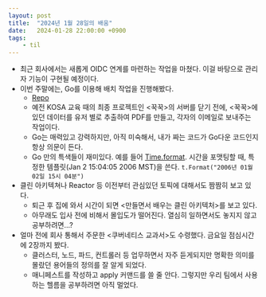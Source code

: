 ```yaml
---
layout: post
title:  "2024년 1월 28일의 배움"
date:   2024-01-28 22:00:00 +0900
tags:
    - til
---
```


- 최근 회사에서는 새롭게 OIDC 연계를 마련하는 작업을 마쳤다. 이걸 바탕으로 관리자 기능이 구현될 예정이다.
- 이번 주말에는, Go를 이용해 배치 작업을 진행해봤다.
  - [Repo](https://github.com/ggukgguk-kosa/ggukgguk-bye)
  - 예전 KOSA 교육 때의 최종 프로젝트인 \<꾹꾹\>의 서버를 닫기 전에, <꾹꾹>에 있던 데이터를 유저 별로 추출하여 PDF를 만들고, 각자의 이메일로 보내주는 작업이다.
  - Go는 매력있고 강력하지만, 아직 미숙해서, 내가 짜는 코드가 Go다운 코드인지 항상 의문이 든다.
  - Go 만의 특색들이 재미있다. 예를 들어 [Time.format](https://pkg.go.dev/time#Time.Format). 시간을 포맷팅할 때, 특정한 템플릿(Jan 2 15:04:05 2006 MST)을 쓴다. `t.Format("2006년 01월 02일 15시 04분")`
- 클린 아키텍쳐나 Reactor 등 이전부터 관심있던 토픽에 대해서도 짬짬히 보고 있다.
  - 퇴근 후 집에 와서 시간이 되면 \<만들면서 배우는 클린 아키텍처\>를 보고 있다.
  - 아무래도 입사 전에 비해서 몰입도가 떨어진다. 열심히 일하면서도 놓지지 않고 공부하려면...?
- 얼마 전에 회사 통해서 주문한 \<쿠버네티스 교과서\>도 수령했다. 금요일 점심시간에 2장까지 봤다.
  - 클러스터, 노드, 파드, 컨트롤러 등 업무하면서 자주 듣게되지만 명확한 의미를 몰랐던 용어들의 정의를 잘 알게 되었다.
  - 매니페스트를 작성하고 apply 커맨드를 쓸 줄 안다. 그렇지만 우리 팀에서 사용하는 헬름을 공부하려면 아직 멀었다.
